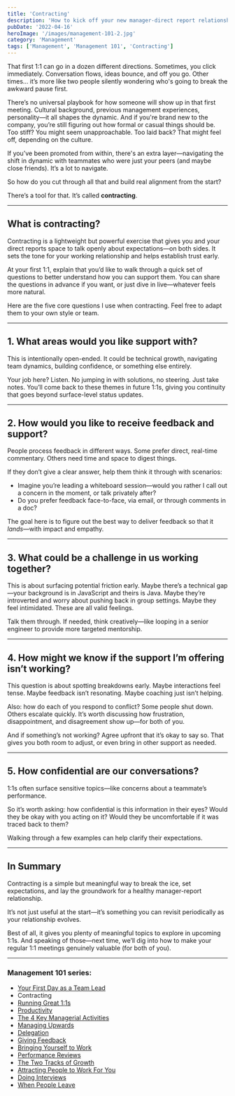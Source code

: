 ```yaml
---
title: 'Contracting'
description: 'How to kick off your new manager-direct report relationship with clarity, empathy, and trust using a simple but powerful framework.'
pubDate: '2022-04-16'
heroImage: '/images/management-101-2.jpg'
category: 'Management'
tags: ['Management', 'Management 101', 'Contracting']
---
```


That first 1:1 can go in a dozen different directions. Sometimes, you click immediately. Conversation flows, ideas bounce, and off you go. Other times… it’s more like two people silently wondering who's going to break the awkward pause first.

There’s no universal playbook for how someone will show up in that first meeting. Cultural background, previous management experiences, personality—it all shapes the dynamic. And if you're brand new to the company, you’re still figuring out how formal or casual things should be. Too stiff? You might seem unapproachable. Too laid back? That might feel off, depending on the culture.

If you’ve been promoted from within, there's an extra layer—navigating the shift in dynamic with teammates who were just your peers (and maybe close friends). It’s a lot to navigate.

So how do you cut through all that and build real alignment from the start?

There’s a tool for that. It’s called **contracting**.

---

## What is contracting?

Contracting is a lightweight but powerful exercise that gives you and your direct reports space to talk openly about expectations—on both sides. It sets the tone for your working relationship and helps establish trust early.

At your first 1:1, explain that you’d like to walk through a quick set of questions to better understand how you can support them. You can share the questions in advance if you want, or just dive in live—whatever feels more natural.

Here are the five core questions I use when contracting. Feel free to adapt them to your own style or team.

---

## 1. What areas would you like support with?

This is intentionally open-ended. It could be technical growth, navigating team dynamics, building confidence, or something else entirely.

Your job here? Listen. No jumping in with solutions, no steering. Just take notes. You’ll come back to these themes in future 1:1s, giving you continuity that goes beyond surface-level status updates.

---

## 2. How would you like to receive feedback and support?

People process feedback in different ways. Some prefer direct, real-time commentary. Others need time and space to digest things.

If they don’t give a clear answer, help them think it through with scenarios:

- Imagine you’re leading a whiteboard session—would you rather I call out a concern in the moment, or talk privately after?
- Do you prefer feedback face-to-face, via email, or through comments in a doc?

The goal here is to figure out the best way to deliver feedback so that it *lands*—with impact and empathy.

---

## 3. What could be a challenge in us working together?

This is about surfacing potential friction early. Maybe there’s a technical gap—your background is in JavaScript and theirs is Java. Maybe they’re introverted and worry about pushing back in group settings. Maybe they feel intimidated. These are all valid feelings.

Talk them through. If needed, think creatively—like looping in a senior engineer to provide more targeted mentorship.

---

## 4. How might we know if the support I’m offering isn’t working?

This question is about spotting breakdowns early. Maybe interactions feel tense. Maybe feedback isn’t resonating. Maybe coaching just isn’t helping.

Also: how do each of you respond to conflict? Some people shut down. Others escalate quickly. It’s worth discussing how frustration, disappointment, and disagreement show up—for both of you.

And if something’s not working? Agree upfront that it’s okay to say so. That gives you both room to adjust, or even bring in other support as needed.

---

## 5. How confidential are our conversations?

1:1s often surface sensitive topics—like concerns about a teammate’s performance.

So it’s worth asking: how confidential is this information in their eyes? Would they be okay with you acting on it? Would they be uncomfortable if it was traced back to them?

Walking through a few examples can help clarify their expectations.

---

## In Summary

Contracting is a simple but meaningful way to break the ice, set expectations, and lay the groundwork for a healthy manager-report relationship.

It’s not just useful at the start—it’s something you can revisit periodically as your relationship evolves.

Best of all, it gives you plenty of meaningful topics to explore in upcoming 1:1s. And speaking of those—next time, we’ll dig into how to make your regular 1:1 meetings genuinely valuable (for both of you).

---

### Management 101 series:

- [Your First Day as a Team Lead](/blog/management-101-your-first-day-as-a-team-lead/)
- Contracting
- [Running Great 1:1s](/blog/management-101-one-on-ones/)
- [Productivity](/blog/management-101-productivity/)
- [The 4 Key Managerial Activities](/blog/management-101-4-key-managerial-activities/)
- [Managing Upwards](/blog/management-101-managing-upwards/)
- [Delegation](/blog/management-101-delegation/)
- [Giving Feedback](/blog/management-101-giving-feedback/)
- [Bringing Yourself to Work](/blog/management-101-bringing-yourself-to-work/)
- [Performance Reviews](/blog/management-101-performance-reviews/)
- [The Two Tracks of Growth](/blog/management-101-two-tracks-of-growth/)
- [Attracting People to Work For You](/blog/management-101-attracting-people-to-work-for-you/)
- [Doing Interviews](/blog/management-101-doing-interviews/)
- [When People Leave](/blog/management-101-when-people-leave/)
